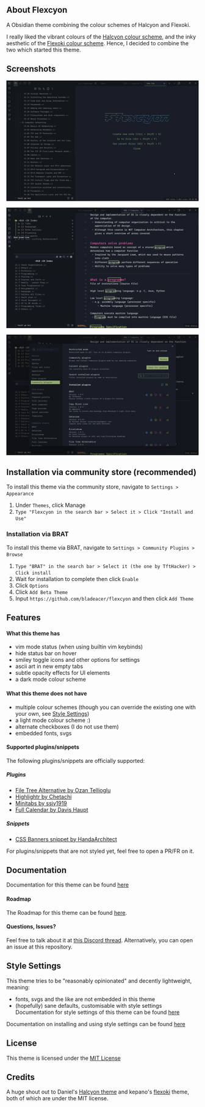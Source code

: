 ## About Flexcyon
A Obsidian theme combining the colour schemes of Halcyon and Flexoki.

I really liked the vibrant colours of the [Halcyon colour scheme](https://halcyon-theme.netlify.app/), and the inky aesthetic of the [Flexoki colour scheme](https://stephango.com/flexoki). Hence, I decided to combine the two which started this theme.

## Screenshots
![](./docs/screenshots/showcase1.png)

![](./docs/screenshots/showcase2.png)

![](./docs/screenshots/showcase3.png)

## Installation via community store (recommended)
To install this theme via the community store, navigate to  `Settings > Appearance`
1. Under `Themes`, click Manage
2. `Type "Flexcyon in the search bar > Select it > Click "Install and Use"`

### Installation via BRAT
To install this theme via BRAT, navigate to `Settings > Community Plugins > Browse` 
1. `Type "BRAT" in the search bar > Select it (the one by TftHacker) > Click install`
2. Wait for installation to complete then click `Enable`
3. Click `Options`
4. Click `Add Beta Theme`
5. Input `https://github.com/bladeacer/flexcyon` and then click `Add Theme`

## Features
#### What this theme has
- vim mode status (when using builtin vim keybinds)
- hide status bar on hover
- smiley toggle icons and other options for settings
- ascii art in new empty tabs
- subtle opacity effects for UI elements
- a dark mode colour scheme

#### What this theme does not have
- multiple colour schemes (though you can override the existing one with your own, see [Style Settings](#style-settings))
- a light mode colour scheme :)
- alternate checkboxes (I do not use them)
- embedded fonts, svgs

#### Supported plugins/snippets
The following plugins/snippets are officially supported:
##### Plugins
- [File Tree Alternative by Ozan Tellioglu](https://github.com/ozntel/file-tree-alternative)
- [Highlightr by Chetachi](https://github.com/chetachiezikeuzor/Highlightr-Plugin)
- [Minitabs by ssjy1919](https://github.com/ssjy1919/Obsidian-minitabs)
- [Full Calendar by Davis Haupt](https://github.com/obsidian-community/obsidian-full-calendar)
<!-- - [Breadcrumbs by SkepticMystic](https://github.com/SkepticMystic/breadcrumbs) -->
<!-- - [Spaced Repetition by Stephen Mwangi](https://github.com/st3v3nmw/obsidian-spaced-repetition) -->

##### Snippets
- [CSS Banners snippet by HandaArchitect](https://github.com/HandaArchitect/obsidian-banner-snippet)

For plugins/snippets that are not styled yet, feel free to open a PR/FR on it.

## Documentation
Documentation for this theme can be found [here](https://github.com/bladeacer/flexcyon/tree/master/docs/docs.md)

#### Roadmap
The Roadmap for this theme can be found [here](https://github.com/bladeacer/flexcyon/tree/master/docs/roadmap.md).

#### Questions, Issues?
Feel free to talk about it at [this Discord thread](https://discord.com/channels/686053708261228577/1338130333698359357). Alternatively, you can open an issue at this repository.

## Style Settings
This theme tries to be "reasonably opinionated" and decently lightweight, meaning:
- fonts, svgs and the like are not embedded in this theme
- (hopefully) sane defaults, customisable with style settings
Documentation for style settings of this theme can be found [here](https://github.com/bladeacer/flexcyon/tree/master/docs/style_settings.md)

Documentation on installing and using style settings can be found [here](https://github.com/mgmeyers/obsidian-style-settings)

## License
This theme is licensed under the [MIT License](https://github.com/bladeacer/flexcyon/blob/master/LICENSE)

## Credits
A huge shout out to Daniel's [Halcyon theme](https://github.com/dbarenholz/halcyon-obsidian) and kepano's [flexoki](https://github.com/kepano/flexoki-obsidian) theme, both of which are under the MIT license.

